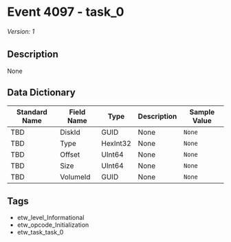 # Event 4097 - task_0
###### Version: 1

## Description
None

## Data Dictionary
|Standard Name|Field Name|Type|Description|Sample Value|
|---|---|---|---|---|
|TBD|DiskId|GUID|None|`None`|
|TBD|Type|HexInt32|None|`None`|
|TBD|Offset|UInt64|None|`None`|
|TBD|Size|UInt64|None|`None`|
|TBD|VolumeId|GUID|None|`None`|

## Tags
* etw_level_Informational
* etw_opcode_Initialization
* etw_task_task_0